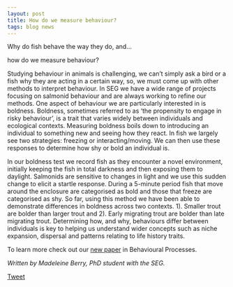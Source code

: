 ```yaml
---
layout: post
title: How do we measure behaviour?
tags: blog news
---
```


Why do fish behave the way they do, and...
<!--more-->
how do we measure behaviour?

Studying behaviour in animals is challenging, we can’t simply ask a bird or a fish why they are acting in a certain way, so, we must come up with other methods to interpret behaviour. In SEG we have a wide range of projects focusing on salmonid behaviour and are always working to refine our methods. One aspect of behaviour we are particularly interested in is boldness. Boldness, sometimes referred to as ‘the propensity to engage in risky behaviour’, is a trait that varies widely between individuals and ecological contexts. Measuring boldness boils down to introducing an individual to something new and seeing how they react. In fish we largely see two strategies: freezing or interacting/moving. We can then use these responses to determine how shy or bold an individual is.

In our boldness test we record fish as they encounter a novel environment, initially keeping the fish in total darkness and then exposing them to daylight. Salmonids are sensitive to changes in light and we use this sudden change to elicit a startle response. During a 5-minute period fish that move around the enclosure are categorised as bold and those that freeze are categorised as shy. So far, using this method we have been able to demonstrate differences in boldness across two contexts. 1). Smaller trout are bolder than larger trout and 2). Early migrating trout are bolder than late migrating trout. Determining how, and why, behaviours differ between individuals is key to helping us understand wider concepts such as niche expansion, dispersal and patterns relating to life history traits. 

To learn more check out our [new paper](https://www.sciencedirect.com/science/article/pii/S0376635725000245?via%3Dihub) in Behavioural Processes.

*Written by Madeleine Berry, PhD student with the SEG.*

<a href="https://twitter.com/share?ref_src=twsrc%5Etfw" class="twitter-share-button" data-show-count="false">Tweet</a><script async src="https://platform.twitter.com/widgets.js" charset="utf-8"></script>


